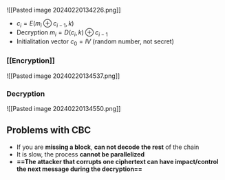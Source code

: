 ![[Pasted image 20240220134226.png]]

- $c_i=E(m_i⊕c_{i-1},k)$
- Decryption $m_i=D(c_i,k)⊕c_{i-1}$
- Initialitation vector $c_0=IV$ (random number, not secret)

### [[Encryption]]
![[Pasted image 20240220134537.png]]
### Decryption
![[Pasted image 20240220134550.png]]
## Problems with CBC
- If you are **missing a block**, **can not decode** **the rest** of the chain
- It is slow, the process **cannot be parallelized**
- **==The attacker that corrupts one ciphertext can have impact/control the next message during the decryption==**
